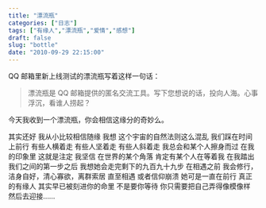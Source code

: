 ```yaml
---
title: "漂流瓶"
categories: ["日志"]
tags: ["有缘人","漂流瓶","爱情","感想"]
draft: false
slug: "bottle"
date: "2010-09-29 22:15:00"
---
```


QQ 邮箱里新上线测试的漂流瓶写着这样一句话：
<blockquote > 漂流瓶是 QQ 邮箱提供的匿名交流工具。写下您想说的话，投向人海。心事浮沉，看谁人捞起？

</blockquote>
今天我收到一个漂流瓶，你会相信这缘分的奇妙么。

其实还好
我从小比较相信随缘
我想
这个宇宙的自然法则这么混乱
我们踩在时间上前行
有些人横着走
有些人坚着走
有些人斜着走
我总会和某个人擦身而过
在我的印象里
这就是注定
我坚信
在世界的某个角落
肯定有某个人在等着我
在我踏出我们之间的第一步之后
我想她会走完剩下的九百九十九步
在相遇之前
我会修行，洁身自好，清心寡欲，离群索居
直至相遇
或者信仰崩溃
她可是一直在前行
真正的有缘人
其实早已被刻进你的命里
不是要你等待
你只需要把自己弄得像模像样
然后去迎接……

